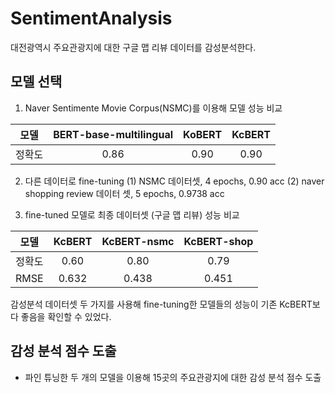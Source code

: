 # SentimentAnalysis
대전광역시 주요관광지에 대한 구글 맵 리뷰 데이터를 감성분석한다.

## 모델 선택
1. Naver Sentimente Movie Corpus(NSMC)를 이용해 모델 성능 비교

|모델|BERT-base-multilingual|KoBERT|KcBERT|
|:---:|:----------------------:|:------:|:------:|
|정확도|0.86|0.90|0.90|

2. 다른 데이터로 fine-tuning
  (1) NSMC 데이터셋, 4 epochs, 0.90 acc
  (2) naver shopping review 데이터 셋, 5 epochs, 0.9738 acc 

3. fine-tuned 모델로 최종 데이터셋 (구글 맵 리뷰) 성능 비교

|모델|KcBERT|KcBERT-nsmc|KcBERT-shop|
|:---:|:----------------------:|:------:|:------:|
|정확도|0.60|0.80|0.79|
|RMSE|0.632|0.438|0.451|  

감성분석 데이터셋 두 가지를 사용해 fine-tuning한 모델들의 성능이 기존 KcBERT보다 좋음을 확인할 수 있었다.

## 감성 분석 점수 도출
- 파인 튜닝한 두 개의 모델을 이용해 15곳의 주요관광지에 대한 감성 분석 점수 도출
